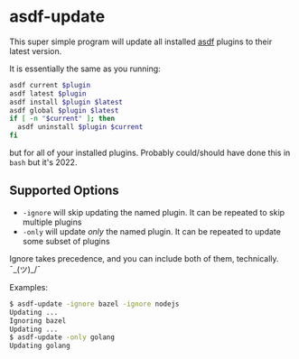 # asdf-update

This super simple program will update all installed [asdf](https://asdf-vm.com/) plugins to their latest version.

It is essentially the same as you running:

```bash
asdf current $plugin
asdf latest $plugin
asdf install $plugin $latest
asdf global $plugin $latest
if [ -n "$current" ]; then
  asdf uninstall $plugin $current
fi
```

but for all of your installed plugins.  Probably could/should have done this in
`bash` but it's 2022.

## Supported Options

  * `-ignore` will skip updating the named plugin.  It can be repeated to skip
    multiple plugins
  * `-only` will update _only_ the named plugin.  It can be repeated to update
    some subset of plugins

Ignore takes precedence, and you can include both of them, technically.
¯\_(ツ)_/¯

Examples:

```bash
$ asdf-update -ignore bazel -ignore nodejs
Updating ...
Ignoring bazel
Updating ...
$ asdf-update -only golang
Updating golang
```
